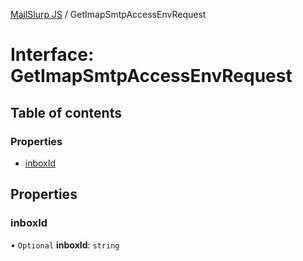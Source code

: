 [MailSlurp JS](../README.md) / GetImapSmtpAccessEnvRequest

# Interface: GetImapSmtpAccessEnvRequest

## Table of contents

### Properties

- [inboxId](GetImapSmtpAccessEnvRequest.md#inboxid)

## Properties

### inboxId

• `Optional` **inboxId**: `string`
